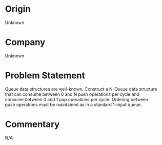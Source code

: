 # Origin

Unknown

# Company

Unknown

# Problem Statement

Queue data structures are well-known. Construct a N-Queue data
structure that can consume between 0 and N push operations per cycle
and consume between 0 and 1 pop operations per cycle. Ordering between
push operations must be maintained as in a standard 1-input queue.

# Commentary

N/A
